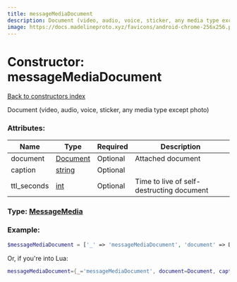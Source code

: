 ```yaml
---
title: messageMediaDocument
description: Document (video, audio, voice, sticker, any media type except photo)
image: https://docs.madelineproto.xyz/favicons/android-chrome-256x256.png
---
```

# Constructor: messageMediaDocument  
[Back to constructors index](index.md)



Document (video, audio, voice, sticker, any media type except photo)

### Attributes:

| Name     |    Type       | Required | Description |
|----------|---------------|----------|-------------|
|document|[Document](../types/Document.md) | Optional|Attached document|
|caption|[string](../types/string.md) | Optional|
|ttl\_seconds|[int](../types/int.md) | Optional|Time to live of self-destructing document|



### Type: [MessageMedia](../types/MessageMedia.md)


### Example:

```php
$messageMediaDocument = ['_' => 'messageMediaDocument', 'document' => Document, 'caption' => 'string', 'ttl_seconds' => int];
```  


Or, if you're into Lua:

```lua
messageMediaDocument={_='messageMediaDocument', document=Document, caption='string', ttl_seconds=int}

```


